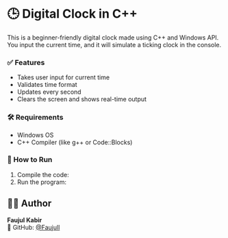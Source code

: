 # 🕒 Digital Clock in C++

This is a beginner-friendly digital clock made using C++ and Windows API.  
You input the current time, and it will simulate a ticking clock in the console.

### ✅ Features
- Takes user input for current time
- Validates time format
- Updates every second
- Clears the screen and shows real-time output

### 🛠 Requirements
- Windows OS
- C++ Compiler (like g++ or Code::Blocks)

### 🚀 How to Run
1. Compile the code:
2. Run the program:

## 👨‍💻 Author

**Faujul Kabir**  
🔗 GitHub: [@Faujull](https://github.com/Faujull)
